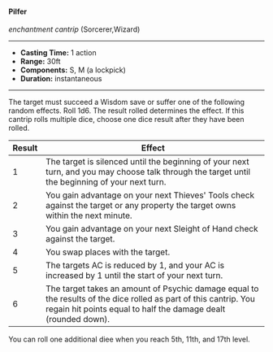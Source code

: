 #### Pilfer
*enchantment cantrip* (Sorcerer,Wizard)
___
- **Casting Time:** 1 action
- **Range:** 30ft
- **Components:** S, M (a lockpick)
- **Duration:** instantaneous
---
The target must succeed a Wisdom save or suffer one of the following random effects. Roll 1d6. The result rolled determines the effect. If this cantrip rolls multiple dice, choose one dice result after they have been rolled.

Result | Effect
------ | ------
1|The target is silenced until the beginning of your next turn, and you may choose talk through the target until the beginning of your next turn.
2|You gain advantage on your next Thieves' Tools check against the target or any property the target owns within the next minute.
3|You gain advantage on your next Sleight of Hand check against the target.
4|You swap places with the target.
5|The targets AC is reduced by 1, and your AC is increased by 1 until the start of your next turn.
6|The target takes an amount of Psychic damage equal to the results of the dice rolled as part of this cantrip. You regain hit points equal to half the damage dealt (rounded down).

You can roll one additional diee when you reach 5th, 11th, and 17th level.


